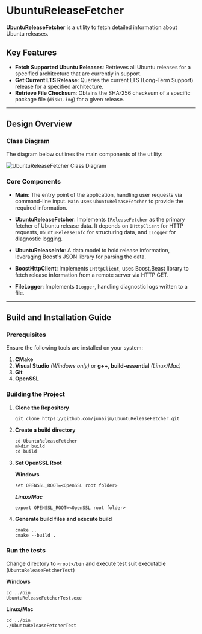 # UbuntuReleaseFetcher

**UbuntuReleaseFetcher** is a utility to fetch detailed information about Ubuntu releases.

## Key Features

- **Fetch Supported Ubuntu Releases**: Retrieves all Ubuntu releases for a specified architecture that are currently in support.
- **Get Current LTS Release**: Queries the current LTS (Long-Term Support) release for a specified architecture.
- **Retrieve File Checksum**: Obtains the SHA-256 checksum of a specific package file (`disk1.img`) for a given release.

---

## Design Overview

### Class Diagram

The diagram below outlines the main components of the utility:

![UbuntuReleaseFetcher Class Diagram](https://github.com/user-attachments/assets/f475d271-ad09-469a-8db3-e4c355658a82)

### Core Components

- **Main**: The entry point of the application, handling user requests via command-line input. `Main` uses `UbuntuReleaseFetcher` to provide the required information.
  
- **UbuntuReleaseFetcher**: Implements `IReleaseFetcher` as the primary fetcher of Ubuntu release data. It depends on `IHttpClient` for HTTP requests, `UbuntuReleaseInfo` for structuring data, and `ILogger` for diagnostic logging.

- **UbuntuReleaseInfo**: A data model to hold release information, leveraging Boost's JSON library for parsing the data.

- **BoostHttpClient**: Implements `IHttpClient`, uses Boost.Beast library to fetch release information from a remote server via HTTP GET.

- **FileLogger**: Implements `ILogger`, handling diagnostic logs written to a file.

---

## Build and Installation Guide

### Prerequisites

Ensure the following tools are installed on your system:

1. **CMake**
2. **Visual Studio** _(Windows only)_ or **g++, build-essential** _(Linux/Mac)_
3. **Git**
4. **OpenSSL**

### Building the Project

1. **Clone the Repository**

   ```
   git clone https://github.com/junaijm/UbuntuReleaseFetcher.git
   ```
2. **Create a build directory**
   ```
   cd UbuntuReleaseFetcher
   mkdir build
   cd build
   ```
3. **Set OpenSSL Root**
   
   **Windows**
   ```
   set OPENSSL_ROOT=<OpenSSL root folder>
   ```
   ***Linux/Mac***
   ```
   export OPENSSL_ROOT=<OpenSSL root folder>
   ```
5. **Generate build files and execute build**
   ```
   cmake ..
   cmake --build .
   ```
### Run the tests
   Change directory to ``<root>/bin`` and execute test suit executable (``UbuntuReleaseFetcherTest``)
   
   **Windows**
   ```
   cd ../bin
   UbuntuReleaseFetcherTest.exe
   ```
   **Linux/Mac**
   ```
   cd ../bin
   ./UbuntuReleaseFetcherTest
   ```
